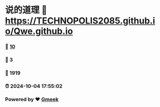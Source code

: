 # 说的道理 :link: https://TECHNOPOLIS2085.github.io/Qwe.github.io 
### :page_facing_up: [10](https://TECHNOPOLIS2085.github.io/Qwe.github.io/tag.html) 
### :speech_balloon: 3 
### :hibiscus: 1919 
### :alarm_clock: 2024-10-04 17:55:02 
### Powered by :heart: [Gmeek](https://github.com/Meekdai/Gmeek)
